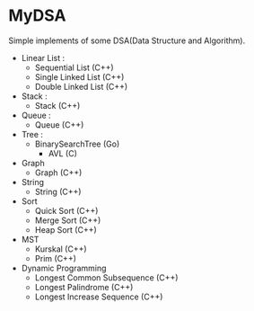 # MyDSA
Simple implements of some DSA(Data Structure and Algorithm).

* Linear List : 
  * Sequential List (C++)
  * Single Linked List (C++)
  * Double Linked List (C++)
* Stack : 
  * Stack (C++)
* Queue : 
  * Queue (C++)
* Tree :
  * BinarySearchTree (Go)
    * AVL (C)
* Graph
  * Graph (C++)
* String
  * String (C++)
* Sort
  * Quick Sort (C++)
  * Merge Sort (C++)
  * Heap Sort (C++)
* MST
  * Kurskal (C++)
  * Prim (C++)
* Dynamic Programming
  * Longest Common Subsequence (C++)
  * Longest Palindrome (C++)
  * Longest Increase Sequence (C++)